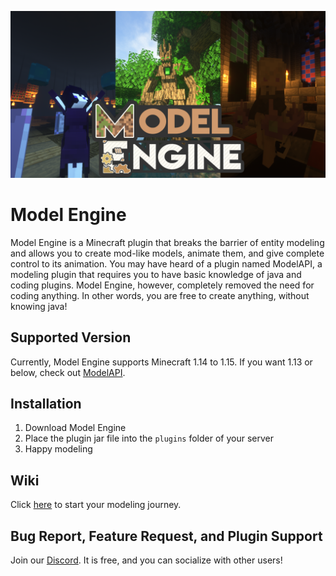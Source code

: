 ![Alt](/ModelEngineBanner.png )
# Model Engine
Model Engine is a Minecraft plugin that breaks the barrier of entity modeling and allows you to create mod-like models, animate them, and give complete control to its animation. You may have heard of a plugin named ModelAPI, a modeling plugin that requires you to have basic knowledge of java and coding plugins. Model Engine, however, completely removed the need for coding anything. In other words, you are free to create anything, without knowing java!

## Supported Version
Currently, Model Engine supports Minecraft 1.14 to 1.15. If you want 1.13 or below, check out [ModelAPI](https://www.spigotmc.org/resources/modelapi-custom-entity-model-manager.68014/).

## Installation
1. Download Model Engine
2. Place the plugin jar file into the `plugins` folder of your server
3. Happy modeling

## Wiki
Click [here](https://github.com/Ticxo/Model-Engine/wiki) to start your modeling journey.

## Bug Report, Feature Request, and Plugin Support
Join our [Discord](https://discord.gg/kngdsQT). It is free, and you can socialize with other users!
